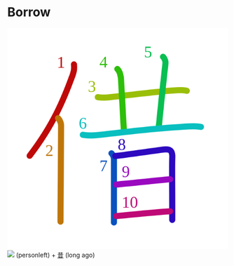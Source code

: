 # Borrow
![501f](../kanji-colorize/501f.svg)
![](http://www.kanjidamage.com/assets/radsmall/man-d0fa8d3e87b0dcd06a7777a6693f057bfe7d041f88edfa20c6663c61cf324435.jpg) (personleft) + [昔](../kanji-dict/昔.md) (long ago) 